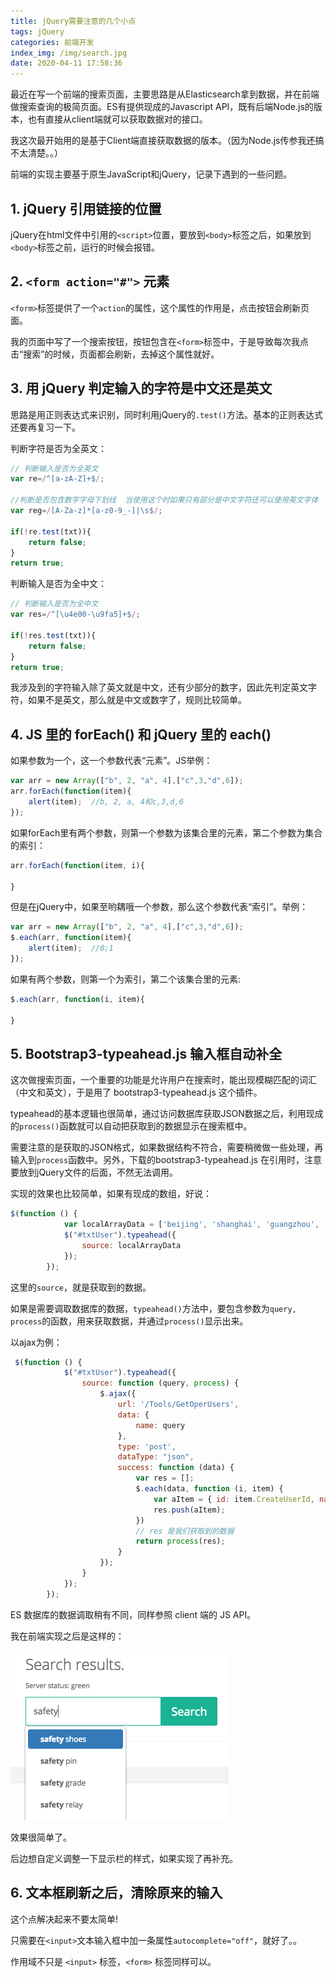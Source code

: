 ```yaml
---
title: jQuery需要注意的几个小点
tags: jQuery
categories: 前端开发
index_img: /img/search.jpg
date: 2020-04-11 17:58:36
---
```



最近在写一个前端的搜索页面，主要思路是从Elasticsearch拿到数据，并在前端做搜索查询的极简页面。ES有提供现成的Javascript API，既有后端Node.js的版本，也有直接从client端就可以获取数据对的接口。<!-- more -->

我这次最开始用的是基于Client端直接获取数据的版本。（因为Node.js传参我还搞不太清楚。。）

前端的实现主要基于原生JavaScript和jQuery，记录下遇到的一些问题。

## 1. jQuery 引用链接的位置

jQuery在html文件中引用的`<script>`位置，要放到`<body>`标签之后，如果放到`<body>`标签之前，运行的时候会报错。

## 2. `<form action="#">` 元素

`<form>`标签提供了一个`action`的属性，这个属性的作用是，点击按钮会刷新页面。

我的页面中写了一个搜索按钮，按钮包含在`<form>`标签中，于是导致每次我点击“搜索”的时候，页面都会刷新，去掉这个属性就好。

## 3. 用 jQuery 判定输入的字符是中文还是英文

思路是用正则表达式来识别，同时利用jQuery的`.test()`方法。基本的正则表达式还要再复习一下。

判断字符是否为全英文：

``` Javascript
// 判断输入是否为全英文
var re=/^[a-zA-Z]+$/;

//判断是否包含数字字母下划线  当使用这个时如果只有部分是中文字符还可以使用英文字体
var reg=/[A-Za-z]*[a-z0-9_-]|\s$/;

if(!re.test(txt)){
    return false;
}
return true;
```

判断输入是否为全中文：

```Javascript
// 判断输入是否为全中文
var res=/^[\u4e00-\u9fa5]+$/;

if(!res.test(txt)){
    return false;
}
return true;
```

我涉及到的字符输入除了英文就是中文，还有少部分的数字，因此先判定英文字符，如果不是英文，那么就是中文或数字了，规则比较简单。

## 4. JS 里的 forEach() 和 jQuery 里的 each()

如果参数为一个，这一个参数代表“元素”。JS举例：

``` JavaScript
var arr = new Array(["b", 2, "a", 4],["c",3,"d",6]);
arr.forEach(function(item){
    alert(item);  //b, 2, a, 4和c,3,d,6
});
```

如果forEach里有两个参数，则第一个参数为该集合里的元素，第二个参数为集合的索引：

```Javascript
arr.forEach(function(item, i){

}
```

但是在jQuery中，如果至哟耦哦一个参数，那么这个参数代表“索引”。举例：

```Javascript
var arr = new Array(["b", 2, "a", 4],["c",3,"d",6]);
$.each(arr, function(item){
    alert(item);  //0;1
});
```

如果有两个参数，则第一个为索引，第二个该集合里的元素:

```Javascript
$.each(arr, function(i, item){

}
```

## 5. Bootstrap3-typeahead.js 输入框自动补全

这次做搜索页面，一个重要的功能是允许用户在搜索时，能出现模糊匹配的词汇（中文和英文），于是用了 bootstrap3-typeahead.js 这个插件。

typeahead的基本逻辑也很简单，通过访问数据库获取JSON数据之后，利用现成的`process()`函数就可以自动把获取到的数据显示在搜索框中。

需要注意的是获取的JSON格式，如果数据结构不符合，需要稍微做一些处理，再输入到`process`函数中。另外，下载的bootstrap3-typeahead.js 在引用时，注意要放到jQuery文件的后面，不然无法调用。

实现的效果也比较简单，如果有现成的数组，好说：

```Javascript
$(function () {
            var localArrayData = ['beijing', 'shanghai', 'guangzhou', 'tianjin', 'hangzhou', 'ningbo'];
            $("#txtUser").typeahead({
                source: localArrayData
            });
        });
```

这里的`source`，就是获取到的数据。

如果是需要调取数据库的数据，`typeahead()`方法中，要包含参数为`query, process`的函数，用来获取数据，并通过`process()`显示出来。

以ajax为例：

```Javascript
 $(function () {
            $("#txtUser").typeahead({
                source: function (query, process) {
                    $.ajax({
                        url: '/Tools/GetOperUsers',
                        data: {
                            name: query
                        },
                        type: 'post',
                        dataType: "json",
                        success: function (data) {
                            var res = [];
                            $.each(data, function (i, item) {
                                var aItem = { id: item.CreateUserId, name: item.CreateUserRealName };//把后台传回来的数据处理成带name形式
                                res.push(aItem);
                            })
                            // res 是我们获取到的数据
                            return process(res);
                        }
                    });
                }
            });
        });
```

ES 数据库的数据调取稍有不同，同样参照 client 端的 JS API。

我在前端实现之后是这样的：

![1](/img/typeahead.png)

效果很简单了。

后边想自定义调整一下显示栏的样式，如果实现了再补充。

## 6. 文本框刷新之后，清除原来的输入

这个点解决起来不要太简单!

只需要在`<input>`文本输入框中加一条属性`autocomplete="off"`，就好了。。

作用域不只是 `<input>` 标签，`<form>` 标签同样可以。
